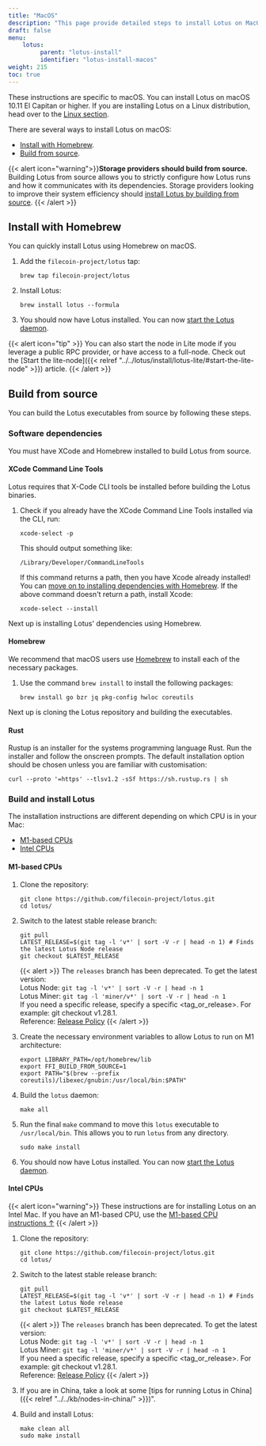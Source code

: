 ```yaml
---
title: "MacOS"
description: "This page provide detailed steps to install Lotus on MacOS."
draft: false
menu:
    lotus:
         parent: "lotus-install"
         identifier: "lotus-install-macos"
weight: 215
toc: true
---
```


These instructions are specific to macOS. You can install Lotus on macOS 10.11 El Capitan or higher. If you are installing Lotus on a Linux distribution, head over to the [Linux section](#linux).

There are several ways to install Lotus on macOS:

- [Install with Homebrew](#install-with-homebrew).
- [Build from source](#build-from-source).

{{< alert icon="warning">}}**Storage providers should build from source.**
Building Lotus from source allows you to strictly configure how Lotus runs and how it communicates with its dependencies. Storage providers looking to improve their system efficiency should [install Lotus by building from source](#build-from-source).
{{< /alert >}}

## Install with Homebrew

You can quickly install Lotus using Homebrew on macOS.

1. Add the `filecoin-project/lotus` tap:

    ```shell
    brew tap filecoin-project/lotus
    ```

1. Install Lotus:

    ```shell
    brew install lotus --formula
    ```

1. You should now have Lotus installed. You can now [start the Lotus daemon]().
 
{{< alert icon="tip" >}}
You can also start the node in Lite mode if you leverage a public RPC provider, or have access to a full-node. Check out the [Start the lite-node]({{< relref "../../lotus/install/lotus-lite/#start-the-lite-node" >}}) article.
{{< /alert >}}

## Build from source

You can build the Lotus executables from source by following these steps.

### Software dependencies

You must have XCode and Homebrew installed to build Lotus from source.

#### XCode Command Line Tools

Lotus requires that X-Code CLI tools be installed before building the Lotus binaries.

1. Check if you already have the XCode Command Line Tools installed via the CLI, run:

    ```shell
    xcode-select -p
    ```

    This should output something like:

    ```plaintext
    /Library/Developer/CommandLineTools
    ```

    If this command returns a path, then you have Xcode already installed! You can [move on to installing dependencies with Homebrew](#homebrew). If the above command doesn't return a path, install Xcode:

    ```shell
    xcode-select --install
    ```

Next up is installing Lotus' dependencies using Homebrew.

#### Homebrew

We recommend that macOS users use [Homebrew](https://brew.sh) to install each of the necessary packages.

1. Use the command `brew install` to install the following packages:

   ```shell
   brew install go bzr jq pkg-config hwloc coreutils
   ```

Next up is cloning the Lotus repository and building the executables.

#### Rust

Rustup is an installer for the systems programming language Rust. Run the installer and follow the onscreen prompts. The default installation option should be chosen unless you are familiar with customisation:

```shell
curl --proto '=https' --tlsv1.2 -sSf https://sh.rustup.rs | sh
```

### Build and install Lotus

The installation instructions are different depending on which CPU is in your Mac:

- [M1-based CPUs](#m1-based-cpus)
- [Intel CPUs](#intel-cpus)

#### M1-based CPUs

1. Clone the repository:

    ```shell
    git clone https://github.com/filecoin-project/lotus.git
    cd lotus/
    ```

1. Switch to the latest stable release branch:

    ```shell
    git pull
    LATEST_RELEASE=$(git tag -l 'v*' | sort -V -r | head -n 1) # Finds the latest Lotus Node release
    git checkout $LATEST_RELEASE
    ```

    {{< alert >}}
    The `releases` branch has been deprecated. To get the latest version:\
    Lotus Node: `git tag -l 'v*' | sort -V -r | head -n 1`  
    Lotus Miner: `git tag -l 'miner/v*' | sort -V -r | head -n 1`\
    If you need a specific release, specify a specific <tag_or_release>. For example: git checkout v1.28.1.\
    Reference: [Release Policy](https://github.com/filecoin-project/lotus/blob/master/LOTUS_RELEASE_FLOW.md#security-fix-policy)
    {{< /alert >}}

1. Create the necessary environment variables to allow Lotus to run on M1 architecture:

    ```shell
    export LIBRARY_PATH=/opt/homebrew/lib
    export FFI_BUILD_FROM_SOURCE=1
    export PATH="$(brew --prefix coreutils)/libexec/gnubin:/usr/local/bin:$PATH"
    ```

1. Build the `lotus` daemon:

    ```shell
    make all
    ```

1. Run the final `make` command to move this `lotus` executable to `/usr/local/bin`. This allows you to run `lotus` from any directory.

    ```shell
    sudo make install
    ```

1. You should now have Lotus installed. You can now [start the Lotus daemon](#start-the-lotus-daemon-and-sync-the-chain).

#### Intel CPUs

{{< alert icon="warning">}}
These instructions are for installing Lotus on an Intel Mac. If you have an M1-based CPU, use the [M1-based CPU instructions ↑](#m1-based-cpus)
{{< /alert >}}

1. Clone the repository:

    ```shell
    git clone https://github.com/filecoin-project/lotus.git
    cd lotus/
    ```

1. Switch to the latest stable release branch:

    ```shell
    git pull
    LATEST_RELEASE=$(git tag -l 'v*' | sort -V -r | head -n 1) # Finds the latest Lotus Node release
    git checkout $LATEST_RELEASE
    ```

    {{< alert >}}
    The `releases` branch has been deprecated. To get the latest version:\
    Lotus Node: `git tag -l 'v*' | sort -V -r | head -n 1`  
    Lotus Miner: `git tag -l 'miner/v*' | sort -V -r | head -n 1`\
    If you need a specific release, specify a specific <tag_or_release>. For example: git checkout v1.28.1.\
    Reference: [Release Policy](https://github.com/filecoin-project/lotus/blob/master/LOTUS_RELEASE_FLOW.md#security-fix-policy)
    {{< /alert >}}

1. If you are in China, take a look at some [tips for running Lotus in China]({{< relref "../../kb/nodes-in-china/" >}})".

1. Build and install Lotus:

    ```shell
    make clean all
    sudo make install
    ```
